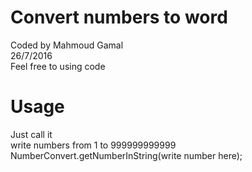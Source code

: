 # Convert numbers to word
Coded by Mahmoud Gamal <br>
26/7/2016 <br>
Feel free to using code <br>

# Usage
Just call it <br>
write numbers from 1 to 999999999999<br>
NumberConvert.getNumberInString(write number here);
